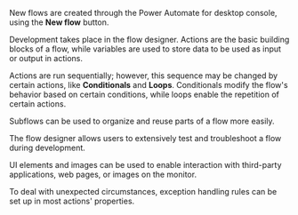 New flows are created through the Power Automate for desktop console, using the **New flow** button.

Development takes place in the flow designer. Actions are the basic building blocks of a flow, while variables are used to store data to be used as input or output in actions.

Actions are run sequentially; however, this sequence may be changed by certain actions, like **Conditionals** and **Loops**. Conditionals modify the flow's behavior based on certain conditions, while loops enable the repetition of certain actions.

Subflows can be used to organize and reuse parts of a flow more easily.

The flow designer allows users to extensively test and troubleshoot a flow during development.

UI elements and images can be used to enable interaction with third-party applications, web pages, or images on the monitor.

To deal with unexpected circumstances, exception handling rules can be set up in most actions' properties.
